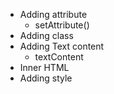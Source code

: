 - Adding attribute
    + setAttribute()
- Adding class
- Adding Text content
    + textContent
- Inner HTML
- Adding style